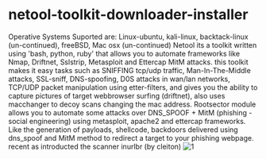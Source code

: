# netool-toolkit-downloader-installer
Operative Systems Suported are: Linux-ubuntu, kali-linux, backtack-linux (un-continued), freeBSD, Mac osx (un-continued)  Netool its a toolkit written using 'bash, python, ruby' that allows you to automate frameworks like Nmap, Driftnet, Sslstrip, Metasploit and Ettercap MitM attacks. this toolkit makes it easy tasks such as SNIFFING tcp/udp traffic, Man-In-The-Middle attacks, SSL-sniff, DNS-spoofing, D0S attacks in wan/lan networks, TCP/UDP packet manipulation using etter-filters, and gives you the ability to capture pictures of target webbrowser surfing (driftnet), also uses macchanger to decoy scans changing the mac address.  Rootsector module allows you to automate some attacks over DNS_SPOOF + MitM (phishing - social engineering) using metasploit, apache2 and ettercap frameworks. Like the generation of payloads, shellcode, backdoors delivered using dns_spoof and MitM method to redirect a target to your phishing webpage. recent as introducted the scanner inurlbr (by cleiton)
![1](https://a.fsdn.com/con/app/proj/netoolsh/screenshots/dfee.png/1)
